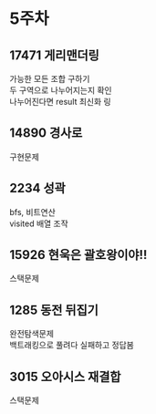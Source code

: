 # 5주차
## 17471 게리맨더링
가능한 모든 조합 구하기
<br/>
두 구역으로 나누어지는지 확인
<br/>
나누어진다면 result 최신화
링

## 14890 경사로
구현문제

## 2234 성곽
bfs, 비트연산
<br/>
visited 배열 조작

## 15926 현욱은 괄호왕이야!!
스택문제

## 1285 동전 뒤집기
완전탐색문제
<br/>
백트래킹으로 풀려다 실패하고 정답봄

## 3015 오아시스 재결합
스택문제
